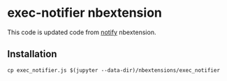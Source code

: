 # exec-notifier nbextension
This code is updated code from [notify](https://github.com/sjpfenninger/ipython-extensions) nbextension.

## Installation
```shell
cp exec_notifier.js $(jupyter --data-dir)/nbextensions/exec_notifier
```
